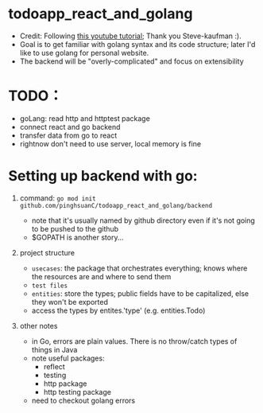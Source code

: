 # todoapp_react_and_golang

- Credit: Following [this youtube tutorial](https://www.youtube.com/channel/UC_XQE5LEqCdgC-_gdlqsqfQ); Thank you Steve-kaufman :).
- Goal is to get familiar with golang syntax and its code structure; later I'd like to use golang for personal website.
- The backend will be "overly-complicated" and focus on extensibility

# TODO：

- goLang: read http and httptest package
- connect react and go backend
- transfer data from go to react
- rightnow don't need to use server, local memory is fine

# Setting up backend with go:

1. command: `go mod init github.com/pinghsuanC/todoapp_react_and_golang/backend`
   - note that it's usually named by github directory even if it's not going to be pushed to the github
   - $GOPATH is another story...
2. project structure
   - `usecases`: the package that orchestrates everything; knows where the resources are and where to send them
   - `test files`
   - `entities`: store the types; public fields have to be capitalized, else they won't be exported
   - access the types by entites.'type' (e.g. entities.Todo)
3. other notes

   - in Go, errors are plain values. There is no throw/catch types of things in Java
   - note useful packages:
     - reflect
     - testing
     - http package
     - http testing package
   - need to checkout golang errors
